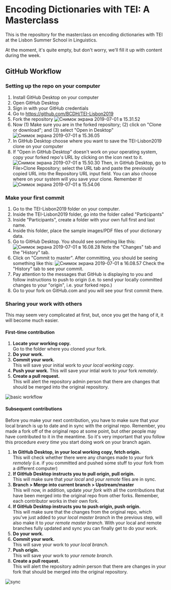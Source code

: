 # Encoding Dictionaries with TEI: A Masterclass

This is the repository for the masterclass on encoding dictionaries with TEI at the Lisbon Summer School in Linguistics.

At the moment, it's quite empty, but don't worry, we'll fill it up with content during the week.

## GitHub Workflow

### Setting up the repo on your computer

1. Install GitHub Desktop on your computer
2. Open GitHub Desktop
3. Sign in with your GitHub credentials
4. Go to https://github.com/BCDH/TEI-Lisbon2019
5. Fork the repository ![Снимок экрана 2019-07-01 в 15.31.52](https://i.imgur.com/UFKV0vY.png)
6. Now (1) Make sure you are in the forked repository; (2) click on "Clone or download"; and (3) select "Open in Desktop" ![Снимок экрана 2019-07-01 в 15.36.05](https://i.imgur.com/HO3QPFV.png)
7. In GitHub Desktop choose where you want to save the TEI-Lisbon2019 clone on your computer
8. If "Open in GitHub Desktop" doesn't work on your operating system, copy your forked repo's URL by clicking on the icon next to it.![Снимок экрана 2019-07-01 в 15.50.30](https://i.imgur.com/AadWYxR.png) Then, in GitHub Desktop, go to File>Clone Repository; select the URL tab and paste the previously copied URL into the Repository URL input field. You can also choose where on your system will you save your clone. Remember it! ![Снимок экрана 2019-07-01 в 15.54.06](https://i.imgur.com/dZ4uR9D.png)

### Make your first commit

1. Go to the TEI-Lisbon2019 folder on your computer.
2. Inside the TEI-Lisbon2019 folder, go into the folder called "Participants"
3. Inside "Participants", create a folder with your own full first and last name.
4. Inside this folder, place the sample images/PDF files of your dictionary data.
5. Go to GitHub Desktop. You should see something like this: ![Снимок экрана 2019-07-01 в 16.08.28](https://i.imgur.com/NYgy0VX.jpg) Note the "Changes" tab and the "History" tab.
6. Click on "Commit to master". After committing, you should be seeing something like this: ![Снимок экрана 2019-07-01 в 16.08.57](https://i.imgur.com/E6UGJJG.png) Check the "History" tab to see your commit.
7. Pay attention to the messages that GitHub is displaying to you and follow instructions to push to origin (i.e. to send your locally committed changes to your "origin", i.e. your forked repo.)
8. Go to your fork on GitHub.com and you will see your first commit there.

### Sharing your work with others

This may seem very complicated at first, but, once you get the hang of it, it will become much easier.

#### First-time contribution

1. **Locate your working copy.**  
   Go to the folder where you cloned your fork.
2. **Do your work.**  
3. **Commit your work.**  
   This will save your initial work to _your local working copy_.  
4. **Push your work.**
   This will save your intial work to _your_ fork _remotely_.  
5. **Create a pull request.**  
   This will alert the repository admin person that there are changes that should be merged into the original repository.

![basic workflow](https://i.imgur.com/7DKZGc4.png)

#### Subsequent contributions

Before you make your next contribution, you have to make sure that your local branch is up to date and in sync with the original repo. Remember, you made a fork off of the original repo at some point, but other people may have contributed to it in the meantime. So it's very important that you follow  this procedure _every time_ you start doing work on your branch again.

1. **In GitHub Desktop, in your local working copy, fetch origin.**  
   This will check whether there were any changes made to _your_ fork _remotely_ (i.e. if you committed and pushed some stuff to your fork from a different computer)
2. **If GitHub Desktop instructs you to pull origin, pull origin.**  
   This will make sure that _your local_ and _your remote_ files are in sync.
3. **Branch > Merge into current branch > Upstream/master**  
   This will now, in addition, update _your fork_ with all the contributions that have been merged into the original repo from other forks. Remember, each contributor works in their own fork.
4. **If GitHub Desktop instructs you to push origin, push origin.**  
   This will make sure that the changes from the original repo, which you've just added to  _your local master branch_ in the previous step, will also make it to _your remote master branch_. With your local and remote branches fully updated and sync you can finally get to do your work.
4. **Do your work.**
5. **Commit your work.**  
   This will save your work to _your local branch_.
6. **Push origin.**  
   This will save your work to _your remote branch_.
7. **Create a pull request.**  
  This will alert the repository admin person that there are changes in your fork that should be merged into the original repository.

![sync](https://i.imgur.com/mu1HBVg.png)
